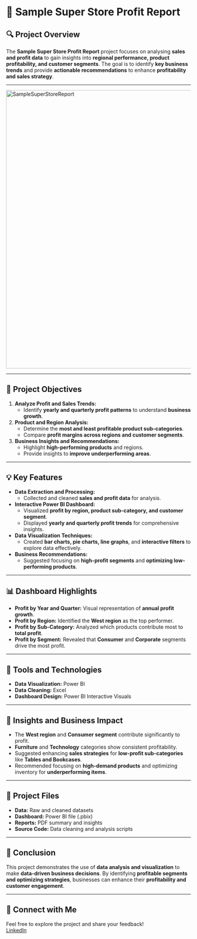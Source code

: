 # 📝 Sample Super Store Profit Report  

## 🔍 Project Overview  
The **Sample Super Store Profit Report** project focuses on analysing **sales and profit data** to gain insights into **regional performance, product profitability, and customer segments**. The goal is to identify **key business trends** and provide **actionable recommendations** to enhance **profitability and sales strategy**. 

---
<img width="1341" height="758" alt="SampleSuperStoreReport" src="https://github.com/user-attachments/assets/648bcb6d-a997-421a-b0ca-34358c2edc7a" />

---

## 📂 Project Objectives  
1. **Analyze Profit and Sales Trends:**  
   - Identify **yearly and quarterly profit patterns** to understand **business growth**.  
2. **Product and Region Analysis:**  
   - Determine the **most and least profitable product sub-categories**.  
   - Compare **profit margins across regions and customer segments**.  
3. **Business Insights and Recommendations:**  
   - Highlight **high-performing products** and regions.  
   - Provide insights to **improve underperforming areas**.  

---

## 💡 Key Features  
- **Data Extraction and Processing:**  
  - Collected and cleaned **sales and profit data** for analysis.  
- **Interactive Power BI Dashboard:**  
  - Visualized **profit by region, product sub-category, and customer segment**.  
  - Displayed **yearly and quarterly profit trends** for comprehensive insights.  
- **Data Visualization Techniques:**  
  - Created **bar charts, pie charts, line graphs**, and **interactive filters** to explore data effectively.  
- **Business Recommendations:**  
  - Suggested focusing on **high-profit segments** and **optimizing low-performing products**.  

---

## 📊 Dashboard Highlights  
- **Profit by Year and Quarter:** Visual representation of **annual profit growth**.  
- **Profit by Region:** Identified the **West region** as the top performer.  
- **Profit by Sub-Category:** Analyzed which products contribute most to **total profit**.  
- **Profit by Segment:** Revealed that **Consumer** and **Corporate** segments drive the most profit.  

---

## 🔧 Tools and Technologies    
- **Data Visualization:** Power BI  
- **Data Cleaning:** Excel  
- **Dashboard Design:** Power BI Interactive Visuals  

---

## 🚀 Insights and Business Impact  
- The **West region** and **Consumer segment** contribute significantly to profit.  
- **Furniture** and **Technology** categories show consistent profitability.  
- Suggested enhancing **sales strategies** for **low-profit sub-categories** like **Tables and Bookcases**.  
- Recommended focusing on **high-demand products** and optimizing inventory for **underperforming items**.  

---

## 📂 Project Files  
- **Data:** Raw and cleaned datasets  
- **Dashboard:** Power BI file (.pbix)  
- **Reports:** PDF summary and insights  
- **Source Code:** Data cleaning and analysis scripts  

---

## 🌟 Conclusion  
This project demonstrates the use of **data analysis and visualization** to make **data-driven business decisions**. By identifying **profitable segments and optimizing strategies**, businesses can enhance their **profitability and customer engagement**.  

---

## 🔗 Connect with Me  
Feel free to explore the project and share your feedback!  
[LinkedIn](https://www.linkedin.com/in/pasupuleti-sailaja-657514221/)  
```
